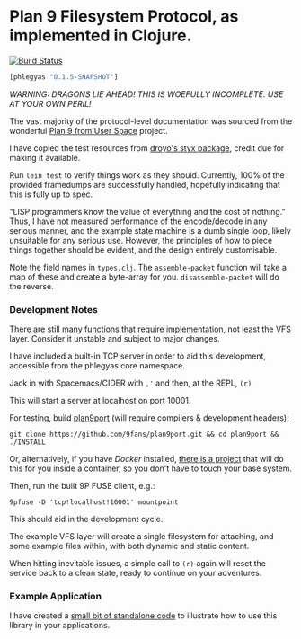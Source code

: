 # Plan 9 Filesystem Protocol, as implemented in Clojure.

[![Build Status](https://travis-ci.org/dspearson/phlegyas.svg?branch=master)](https://travis-ci.org/dspearson/phlegyas)

```clj
[phlegyas "0.1.5-SNAPSHOT"]
```

*WARNING: DRAGONS LIE AHEAD! THIS IS WOEFULLY INCOMPLETE. USE AT YOUR OWN PERIL!*

The vast majority of the protocol-level documentation was sourced from the wonderful [Plan 9 from User Space](https://9fans.github.io/plan9port/man/man9/) project.

I have copied the test resources from [droyo's styx package](https://github.com/droyo/styx/), credit due for making it available.

Run `lein test` to verify things work as they should. Currently, 100% of the provided framedumps are successfully handled, hopefully indicating that this is fully up to spec.

"LISP programmers know the value of everything and the cost of nothing." Thus, I have not measured performance of the encode/decode in any serious manner, and the example state machine is a dumb single loop, likely unsuitable for any serious use. However, the principles of how to piece things together should be evident, and the design entirely customisable.

Note the field names in `types.clj`. The `assemble-packet` function will take a map of these and create a byte-array for you. `disassemble-packet` will do the reverse.

### Development Notes

There are still many functions that require implementation, not least the VFS layer. Consider it unstable and subject to major changes.

I have included a built-in TCP server in order to aid this development, accessible from the phlegyas.core namespace.

Jack in with Spacemacs/CIDER with `,'` and then, at the REPL, `(r)`

This will start a server at localhost on port 10001.

For testing, build [plan9port](https://9fans.github.io/plan9port/) (will require compilers & development headers):

`git clone https://github.com/9fans/plan9port.git && cd plan9port && ./INSTALL`

Or, alternatively, if you have _Docker_ installed, [there is a project](https://github.com/dspearson/plan9port-docker) that will do this for you inside a container, so you don't have to touch your base system.

Then, run the built 9P FUSE client, e.g.:

`9pfuse -D 'tcp!localhost!10001' mountpoint`

This should aid in the development cycle.

The example VFS layer will create a single filesystem for attaching, and some example files within, with both dynamic and static content.

When hitting inevitable issues, a simple call to `(r)` again will reset the service back to a clean state, ready to continue on your adventures.

### Example Application

I have created a [small bit of standalone code](https://github.com/dspearson/phlegyas-example) to illustrate how to use this library in your applications.
